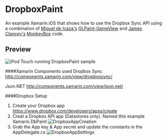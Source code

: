 DropboxPaint
============

An example Xamarin.iOS that shows how to use the Dropbox Sync API using a combination of [Miguel de Icaza's](https://twitter.com/migueldeicaza) [GLPaint-GameView](https://github.com/xamarin/monotouch-samples/tree/master/GLPaint-GameView) and [James Clancey's](https://twitter.com/jtclancey) [MonkeyBox](https://github.com/Clancey/MonkeyBox) code.

Preview
-------

![iPod Touch running DropboxPaint sample](http://dannycabrera.com/github/dropboxpaint/DropboxPaintPreview.jpg)

####Xamarin Components used
Dropbox Sync http://components.xamarin.com/view/dropboxsync/

Json.NET http://components.xamarin.com/view/json.net/

####Dropbox Setup
1. Create your Dropbox app https://www.dropbox.com/developers/apps/create 
2. Creat a Dropbox API app (Datastores only). Named this example Xamarin.DbPaint ![DropboxAppCreation](http://dannycabrera.com/github/dropboxpaint/DropboxAppCreation.jpg)
3. Grab the App key & App secret and update the constants in the AppDelegate.cs ![DropboxAppSettings](http://dannycabrera.com/github/dropboxpaint/DropboxAppSettings.jpg)  
